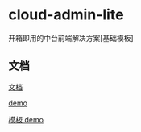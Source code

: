 # cloud-admin-lite

开箱即用的中台前端解决方案[基础模板]

## 文档

[文档](https://vusion-templates.github.io/cloud-admin-site/)

[demo](https://vusion-templates.github.io/cloud-admin/)

[模板 demo](https://vusion-templates.github.io/cloud-admin-lite/)
